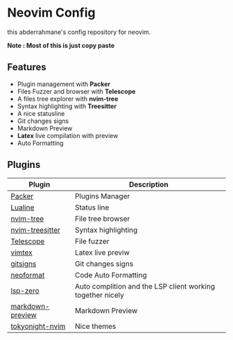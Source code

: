 # Neovim Config

this abderrahmane's config repository for neovim.

**Note : Most of this is just copy paste**

## Features

- Plugin management with **Packer**
- Files Fuzzer and browser with **Telescope**
- A files tree explorer with **nvim-tree**
- Syntax highlighting with **Treesitter**
- A nice statusline
- Git changes signs
- Markdown Preview
- **Latex** live compilation with preview
- Auto Formatting

## Plugins

| Plugin | Description |
|---|---|
| [Packer](https://github.com/wbthomason/packer.nvim) | Plugins Manager |
| [Lualine](https://github.com/nvim-lualine/lualine.nvim) | Status line|
| [nvim-tree](https://github.com/kyazdani42/nvim-tree.lua) | File tree browser |
| [nvim-treesitter](https://github.com/nvim-treesitter/nvim-treesitter) | Syntax highlighting |
| [Telescope](https://github.com/nvim-telescope/telescope.nvim) | File fuzzer |
| [vimtex](https://github.com/lervag/vimtex) | Latex live previw |
| [gitsigns](https://github.com/lewis6991/gitsigns.nvim) | Git changes signs |
| [neoformat](https://github.com/sbdchd/neoformat) | Code Auto Formatting | 
| [lsp-zero](https://github.com/VonHeikemen/lsp-zero.nvim) | Auto complition and the LSP client working together nicely | 
| [markdown-preview](https://github.com/iamcco/markdown-preview.nvim) | Markdown Preview |
| [tokyonight-nvim](https://github.com/folke/tokyonight.nvim) | Nice themes |

